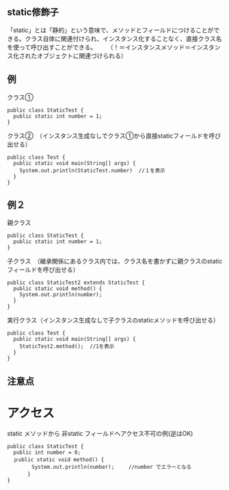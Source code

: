 ## static修飾子  
「static」とは「静的」という意味で、メソッドとフィールドにつけることができる。クラス自体に関連付けられ、インスタンス化することなく、直接クラス名を使って呼び出すことができる。　　
（！＝インスタンスメソッド＝インスタンス化されたオブジェクトに関連づけられる）

## 例  
クラス① 
```
public class StaticTest {
  public static int number = 1;
}
```
クラス②　（インスタンス生成なしでクラス①から直接staticフィールドを呼び出せる）
```
public class Test {
  public static void main(String[] args) {
    System.out.println(StaticTest.number)  //１を表示
  }
}
```

## 例２　　
親クラス
```
public class StaticTest {
  public static int number = 1;
}
```
子クラス　（継承関係にあるクラス内では、クラス名を書かずに親クラスのstaticフィールドを呼び出せる）
```
public class StaticTest2 extends StaticTest {
  public static void method() {
    System.out.println(number);
  }
}
```
実行クラス（インスタンス生成なしで子クラスのstaticメソッドを呼び出せる）
```
public class Test {
  public static void main(String[] args) {
    StaticTest2.method();  //1を表示　　
  }
}
```

## 注意点　　
# アクセス　
static メソッドから 非static フィールドへアクセス不可の例(逆はOK)
```
public class StaticTest {
  public int number = 0;
  ｐublic static void method() {
		System.out.println(number); 　  //number でエラーとなる
　　　　}
}
```
